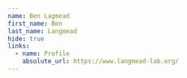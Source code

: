 ```yaml
---
name: Ben Lagmead
first_name: Ben
last_name: Langmead
hide: true
links:
  - name: Profile
    absolute_url: https://www.langmead-lab.org/
---
```

